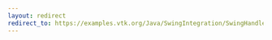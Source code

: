 ```yaml
---
layout: redirect
redirect_to: https://examples.vtk.org/Java/SwingIntegration/SwingHandleMouseEvent/
---
```

